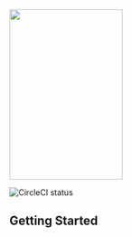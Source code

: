 <img src="https://tse1.mm.bing.net/th/id/OIP.YS__1X9r9rnz3JsGXcsq4AHaFA?w=209&h=180&c=7&r=0&o=5&dpr=1.5&pid=1.7" height="300" width="200"/>

![CircleCI status](https://circleci.com/gh/Perfecto-Quantum/Quantum-Starter-Kit.svg?style=shield "CircleCI status")

## Getting Started
